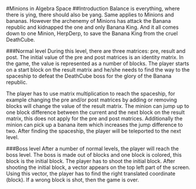 #Minions in Algebra Space
##Introduction 
Balance is everything, where there is ying, there should also be yang. Same applies to Minions and bananas. However the archenemy of Minions has attack the Banana republic and kidnapped the one and only Banana King.
And it all comes down to one Minion, HerpDerp, to save the Banana King from the cruel DeathCube.

###Normal level
During this level, there are three matrices: pre, result and post. The initial value of the pre and post matrices is an identity matrix. In the game, the value is represented as a number of blocks. The player starts on a start block on the result matrix and he/she needs to find the way to the spaceship to defeat the DeathCube boss for the glory of the Banana republic. 

The player has to use matrix multiplication to reach the spaceship, for example changing the pre and/or post matrices by adding or removing blocks will change the value of the result matrix. The minion can jump up to one block difference between the current and the next block on the result matrix, this does not apply for the pre and post matrices. Additionally the minion can pick up a banana item which increases the jump difference to two. After finding the spaceship, the player will be teleported to the next level.

###Boss level
After a number of normal levels, the player will reach the boss level. The boss is made out of blocks and one block is colored, this block is the initial block. The player has to shoot the initial block. After shooting the initial block, a vector appears on the top left part of the screen. Using this vector, the player has to find the right translated coordinate (block). If a wrong block is shot, then the game is over. 
